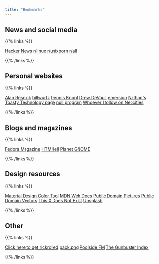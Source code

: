 ```yaml
---
title: "Bookmarks"
---
```


## News and social media

{{% links %}}

[Hacker News](https://news.ycombinator.com/)
[r/linux](https://www.reddit.com/r/linux)
[r/unixporn](https://www.reddit.com/r/unixporn)
[r/all](https://www.reddit.com/r/all)

{{% /links %}}

## Personal websites

{{% links %}}

[Alan Resnick](https://alanresnick.info/)
[billwurtz](https://billwurtz.com/)
[Dennis Knopf](http://www.dennisknopf.net/)
[Drew DeVault](https://drewdevault.com/)
[emersion](https://emersion.fr/)
[Nathan's Toasty Technology page](http://toastytech.com/)
[null program](https://nullprogram.com/)
[Whoever I follow on Neocities](https://neocities.org/site/kirbykevinson/follows)

{{% /links %}}

## Blogs and magazines

{{% links %}}

[Fedora Magazine](https://fedoramagazine.org/)
[HTMHell](https://www.htmhell.dev/)
[Planet GNOME](https://planet.gnome.org/)

{{% /links %}}

## Design resources

{{% links %}}

[Material Design Color Tool](https://material.io/resources/color/)
[MDN Web Docs](https://developer.mozilla.org/en-US/)
[Public Domain Pictures](https://publicdomainpictures.net/en/)
[Public Domain Vectors](https://publicdomainvectors.org/)
[This X Does Not Exist](https://thisxdoesnotexist.com/)
[Unsplash](https://unsplash.com/)

{{% /links %}}

## Other

{{% links %}}

[Click here to get rickrolled](https://www.youtube.com/watch?v=dQw4w9WgXcQ)
[pack.png](https://packpng.com/)
[Poolside FM](https://poolside.fm/)
[The Gunbuster Index](http://toponeraegunbuster.com/)

{{% /links %}}
